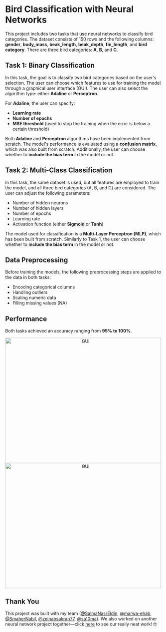 # Bird Classification with Neural Networks

This project includes two tasks that use neural networks to classify bird categories. The dataset consists of 150 rows and the following columns: **gender**, **body_mass**, **beak_length**, **beak_depth**, **fin_length**, and **bird category**. There are three bird categories: **A**, **B**, and **C**.

## Task 1: Binary Classification

In this task, the goal is to classify two bird categories based on the user's selection. The user can choose which features to use for training the model through a graphical user interface (GUI). The user can also select the algorithm type: either **Adaline** or **Perceptron**. 

For **Adaline**, the user can specify:
- **Learning rate**
- **Number of epochs**
- **MSE threshold** (used to stop the training when the error is below a certain threshold)

Both **Adaline** and **Perceptron** algorithms have been implemented from scratch. The model's performance is evaluated using a **confusion matrix**, which was also built from scratch. Additionally, the user can choose whether to **include the bias term** in the model or not.

## Task 2: Multi-Class Classification

In this task, the same dataset is used, but all features are employed to train the model, and all three bird categories (A, B, and C) are considered. The user can adjust the following parameters:
- Number of hidden neurons
- Number of hidden layers
- Number of epochs
- Learning rate
- Activation function (either **Sigmoid** or **Tanh**)

The model used for classification is a **Multi-Layer Perceptron (MLP)**, which has been built from scratch. Similarly to Task 1, the user can choose whether to **include the bias term** in the model or not.

## Data Preprocessing

Before training the models, the following preprocessing steps are applied to the data in both tasks:
- Encoding categorical columns
- Handling outliers
- Scaling numeric data
- Filling missing values (NA)

## Performance

Both tasks achieved an accuracy ranging from **95% to 100%**.

<span style="display: inline-block; text-align: center; margin-right: 10px;">
  <img src="https://github.com/monaya37/NN-Tasks/blob/b238ee6f97faf0012108eace718cbe21dba426b1/GUI.png" alt="GUI" width="500" height="400"/>
</span>

<span style="display: inline-block; text-align: center;">
  <img src="https://github.com/monaya37/NN-Tasks/blob/9265e4a9299d49fe5b039946371559496adad203/Task2%20GUI.png" alt="GUI" width="500" height="400"/>
</span>

## Thank You

This project was built with my team ([@SalmaNasrEldin](https://github.com/SalmaNasrEldin), [@marwa-ehab](https://github.com/marwa-ehab), [@SmaherNabil](https://github.com/SmaherNabil), [@zeinabsakran77](https://github.com/zeinabsakran77), [@sa10ma](https://github.com/sa10ma)). We also worked on another neural network project together—click [here](link) to see our really neat work! 🤓
